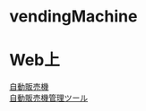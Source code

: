 # vendingMachine
<h1>Web上</h1>
<a href="http://codecamp22349.lesson7.codecamp.jp//php/21/php/index.php" target="_blank">自動販売機</a><br>
<a href="http://codecamp22349.lesson7.codecamp.jp//php/21/php/tool.php" target="_blank">自動販売機管理ツール</a>
